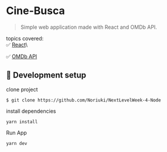 # Cine-Busca
> Simple web application made with React and OMDb API.

topics covered:\
:white_check_mark: [React](https://reactjs.org/)\

:white_check_mark: [OMDb API](https://www.omdbapi.com/)

## :wrench: Development setup
clone project

`
$ git clone https://github.com/Noriuki/NextLevelWeek-4-Node
`

install dependencies

`
yarn install
`

Run App

`
yarn dev
`

